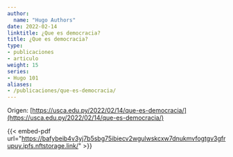 ```yaml
---
author:
  name: "Hugo Authors"
date: 2022-02-14
linktitle: ¿Que es democracia?
title: ¿Que es democracia?
type:
- publicaciones
- articulo
weight: 15
series:
- Hugo 101
aliases:
- /publicaciones/que-es-democracia/
---
```


Origen: [https://usca.edu.py/2022/02/14/que-es-democracia/](https://usca.edu.py/2022/02/14/que-es-democracia/)

{{< embed-pdf url="https://bafybeib4v3yj7b5sbg75ibiecv2wgulwskcxw7dnukmvfogtgv3gfrupuy.ipfs.nftstorage.link/" >}}